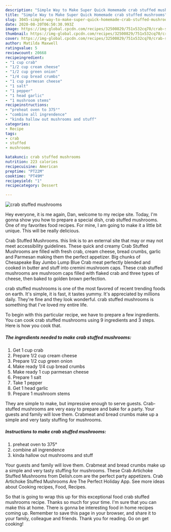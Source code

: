 ```yaml
---
description: "Simple Way to Make Super Quick Homemade crab stuffed mushrooms"
title: "Simple Way to Make Super Quick Homemade crab stuffed mushrooms"
slug: 3045-simple-way-to-make-super-quick-homemade-crab-stuffed-mushrooms
date: 2020-08-20T06:50:30.993Z
image: https://img-global.cpcdn.com/recipes/32500829/751x532cq70/crab-stuffed-mushrooms-recipe-main-photo.jpg
thumbnail: https://img-global.cpcdn.com/recipes/32500829/751x532cq70/crab-stuffed-mushrooms-recipe-main-photo.jpg
cover: https://img-global.cpcdn.com/recipes/32500829/751x532cq70/crab-stuffed-mushrooms-recipe-main-photo.jpg
author: Matilda Maxwell
ratingvalue: 5
reviewcount: 20668
recipeingredient:
- "1 cup crab"
- "1/2 cup cream cheese"
- "1/2 cup green onion"
- "1/4 cup bread crumbs"
- "1 cup parmesan cheese"
- "1 salt"
- "1 pepper"
- "1 head garlic"
- "1 mushroom stems"
recipeinstructions:
- "preheat oven to 375°"
- "combine all ingrendence"
- "kinda hallow out mushrooms and stuff"
categories:
- Recipe
tags:
- crab
- stuffed
- mushrooms

katakunci: crab stuffed mushrooms 
nutrition: 223 calories
recipecuisine: American
preptime: "PT22M"
cooktime: "PT49M"
recipeyield: "1"
recipecategory: Dessert

---
```



![crab stuffed mushrooms](https://img-global.cpcdn.com/recipes/32500829/751x532cq70/crab-stuffed-mushrooms-recipe-main-photo.jpg)

Hey everyone, it is me again, Dan, welcome to my recipe site. Today, I'm gonna show you how to prepare a special dish, crab stuffed mushrooms. One of my favorites food recipes. For mine, I am going to make it a little bit unique. This will be really delicious.

Crab Stuffed Mushrooms. this link is to an external site that may or may not meet accessibility guidelines. These quick and creamy Crab Stuffed Mushrooms are filled with fresh crab, cream cheese, bread crumbs, garlic and Parmesan making them the perfect appetizer. Big chunks of Chesapeake Bay Jumbo Lump Blue Crab meat perfectly blended and cooked in butter and stuff into cremini mushroom caps. These crab stuffed mushrooms are mushroom caps filled with flaked crab and three types of cheese, then baked to golden brown perfection.

crab stuffed mushrooms is one of the most favored of recent trending foods on earth. It's simple, it is fast, it tastes yummy. It's appreciated by millions daily. They're fine and they look wonderful. crab stuffed mushrooms is something that I've loved my entire life.


To begin with this particular recipe, we have to prepare a few ingredients. You can cook crab stuffed mushrooms using 9 ingredients and 3 steps. Here is how you cook that.

<!--inarticleads1-->

##### The ingredients needed to make crab stuffed mushrooms:

1. Get 1 cup crab
1. Prepare 1/2 cup cream cheese
1. Prepare 1/2 cup green onion
1. Make ready 1/4 cup bread crumbs
1. Make ready 1 cup parmesan cheese
1. Prepare 1 salt
1. Take 1 pepper
1. Get 1 head garlic
1. Prepare 1 mushroom stems


They are simple to make, but impressive enough to serve guests. Crab-stuffed mushrooms are very easy to prepare and bake for a party. Your guests and family will love them. Crabmeat and bread crumbs make up a simple and very tasty stuffing for mushrooms. 

<!--inarticleads2-->

##### Instructions to make crab stuffed mushrooms:

1. preheat oven to 375°
1. combine all ingrendence
1. kinda hallow out mushrooms and stuff


Your guests and family will love them. Crabmeat and bread crumbs make up a simple and very tasty stuffing for mushrooms. These Crab Artichoke Stuffed Mushrooms from Delish.com are the perfect party appetizers. Crab Artichoke Stuffed Mushrooms Are The Perfect Holiday App. See more ideas about Cooking recipes, Food, Recipes. 

So that is going to wrap this up for this exceptional food crab stuffed mushrooms recipe. Thanks so much for your time. I'm sure that you can make this at home. There is gonna be interesting food in home recipes coming up. Remember to save this page in your browser, and share it to your family, colleague and friends. Thank you for reading. Go on get cooking!
